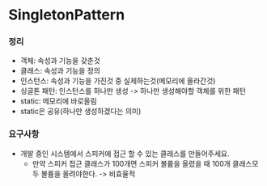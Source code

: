 # SingletonPattern 

### 정리
* 객체: 속성과 기능을 갖춘것  
* 클래스: 속성과 기능을 정의  
* 인스턴스: 속성과 기능을 가진것 중 실제하는것(메모리에 올라간것)  
* 싱글톤 패턴: 인스턴스를 하나만 생성 -> 하나만 생성해야할 객체를 위한 패턴
* static: 메모리에 바로올림
* static은 공유(하나만 생성하겠다는 의미)

### 요구사항
* 개발 중인 시스템에서 스피커에 접근 할 수 있는 클래스를 만들어주세요.  
  + 만약 스피커 접근 클래스가 100개면 스피커 볼륨을 올렸을 때 100개 클래스모두 볼륨을 올려야한다. -> 비효율적
